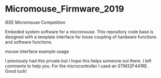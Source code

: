 # Micromouse_Firmware_2019
IEEE Micromouse Competition 

Embeded system software for a micromouse. This repository code base is designed with a template interface for loose coupling of hardware functions and software functions.

mouse interface example usage

I previously had this private but I hope this helps someone out there. I left comments to help you. For the microcontroller I used an STM32F441RE. Good luck!
